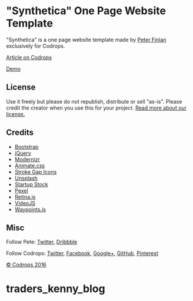 # "Synthetica" One Page Website Template

"Synthetica" is a one page website template made by [Peter Finlan](http://peterfinlan.com/) exclusively for Codrops.

[Article on Codrops](http://tympanus.net/codrops/?p=26570)

[Demo](http://tympanus.net/Freebies/Synthetica/)

## License

Use it freely but please do not republish, distribute or sell "as-is". Please credit the creator when you use this for your project. [Read more about our license.](http://tympanus.net/codrops/licensing/)

## Credits 

*   [Bootstrap](http://getbootstrap.com/)
*   [jQuery](https://jquery.com)
*   [Modernizr](https://modernizr.com/)
*   [Animate.css](https://daneden.github.io/animate.css/)
*   [Stroke Gap Icons](http://graphicburger.com/stroke-gap-icons-webfont/)
*   [Unsplash](http://unsplash.com/)
*   [Startup Stock](http://startupstockphotos.com/)
*   [Pexel](https://www.pexels.com/)
*   [Retina.js](http://imulus.github.io/retinajs/)
*   [VideoJS](http://videojs.com/)
*   [Waypoints.js](http://imakewebthings.com/waypoints/)

## Misc

Follow Pete: [Twitter](https://twitter.com/peterfinlan), [Dribbble](http://www.dribbble.com/peterfinlan)

Follow Codrops: [Twitter](http://www.twitter.com/codrops), [Facebook](http://www.facebook.com/pages/Codrops/159107397912), [Google+](https://plus.google.com/101095823814290637419), [GitHub](https://github.com/codrops), [Pinterest](http://www.pinterest.com/codrops/)

[© Codrops 2016](http://www.codrops.com)


# traders_kenny_blog
